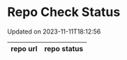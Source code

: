 # Repo Check Status

Updated on 2023-11-11T18:12:56

| repo url | repo status |
| -------- | -------- | 
